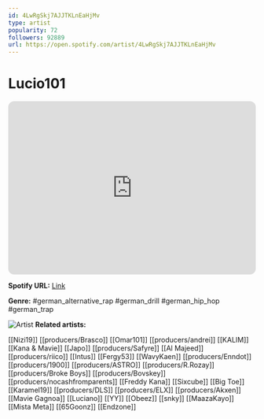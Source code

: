 ```yaml
---
id: 4LwRgSkj7AJJTKLnEaHjMv
type: artist
popularity: 72
followers: 92889
url: https://open.spotify.com/artist/4LwRgSkj7AJJTKLnEaHjMv
---
```

# Lucio101

<iframe style="border-radius:12px" src="https://open.spotify.com/embed/artist/4LwRgSkj7AJJTKLnEaHjMv" width="100%" height="352" frameBorder="0" allowfullscreen="" allow="autoplay; clipboard-write; encrypted-media; fullscreen; picture-in-picture" loading="lazy"></iframe>

**Spotify URL:** [Link](https://open.spotify.com/artist/4LwRgSkj7AJJTKLnEaHjMv)

**Genre:**  #german_alternative_rap #german_drill #german_hip_hop #german_trap

![Artist](https://i.scdn.co/image/ab6761610000e5eb9b8029d3daa131305fac9318)
**Related artists:**

[[Nizi19]]
[[producers/Brasco]]
[[Omar101]]
[[producers/andrei]]
[[KALIM]]
[[Kana & Mavie]]
[[Japo]]
[[producers/Safyre]]
[[Al Majeed]]
[[producers/riico]]
[[Intus]]
[[Fergy53]]
[[WavyKaen]]
[[producers/Enndot]]
[[producers/1900]]
[[producers/ASTRO]]
[[producers/R.Rozay]]
[[producers/Broke Boys]]
[[producers/Bovskey]]
[[producers/nocashfromparents]]
[[Freddy Kana]]
[[Sixcube]]
[[Big Toe]]
[[Karamel19]]
[[producers/DLS]]
[[producers/ELX]]
[[producers/Akxen]]
[[Mavie Gagnoa]]
[[Luciano]]
[[YY]]
[[Obeez]]
[[snky]]
[[MaazaKayo]]
[[Mista Meta]]
[[65Goonz]]
[[Endzone]]
